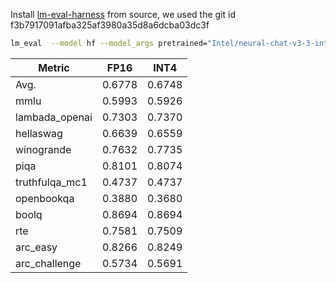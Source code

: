 Install [lm-eval-harness](https://github.com/EleutherAI/lm-evaluation-harness.git) from source, we used the git id f3b7917091afba325af3980a35d8a6dcba03dc3f

~~~bash
lm_eval  --model hf --model_args pretrained="Intel/neural-chat-v3-3-int4-inc",autogptq=True,gptq_use_triton=True --device cuda:0 --tasks lambada_openai,hellaswag,piqa,winogrande,truthfulqa_mc1,openbookqa,boolq,rte,arc_easy,arc_challenge,mmlu  --batch_size 128
~~~

| Metric         | FP16   | INT4   |
| -------------- | ------ | ------ |
| Avg.           | 0.6778 | 0.6748 |
| mmlu           | 0.5993 | 0.5926 |
| lambada_openai | 0.7303 | 0.7370 |
| hellaswag      | 0.6639 | 0.6559 |
| winogrande     | 0.7632 | 0.7735 |
| piqa           | 0.8101 | 0.8074 |
| truthfulqa_mc1 | 0.4737 | 0.4737 |
| openbookqa     | 0.3880 | 0.3680 |
| boolq          | 0.8694 | 0.8694 |
| rte            | 0.7581 | 0.7509 |
| arc_easy       | 0.8266 | 0.8249 |
| arc_challenge  | 0.5734 | 0.5691 |
